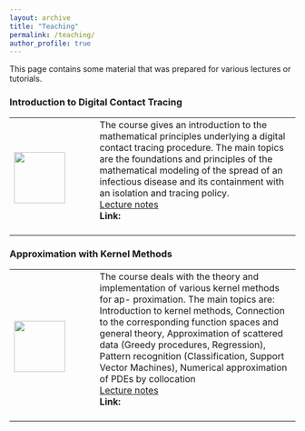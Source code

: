 ```yaml
---
layout: archive
title: "Teaching"
permalink: /teaching/
author_profile: true
---
```


This page contains some material that was prepared for various lectures or tutorials.



<table class="no-border">

### Introduction to Digital Contact Tracing

<tr>

<td width="25%" >

<img src="https://GabrieleSantin.github.io/images/" style="padding-top: 7px;display: block;margin-right:35px;" width="90">

</td>

<td width="65%">
The course gives an introduction to the mathematical principles underlying a digital contact tracing procedure. The main topics are the foundations and principles of the mathematical modeling of the spread of an infectious disease and its containment with an isolation and tracing policy.
<br> <a href='https://GabrieleSantin.github.io/files/'> <i class="fa fa-file-pdf"></i> Lecture notes </a>
<br><b>Link:</b> <br><br>
</td>

</tr>


</table>
</font>

<table class="no-border">

### Approximation with Kernel Methods

<tr>

<td width="25%" >

<img src="https://GabrieleSantin.github.io/images/approximation_with_kernel_methods.png" style="padding-top: 7px;display: block;margin-right:35px;" width="90">

</td>

<td width="65%">
The course deals with the theory and implementation of various kernel methods for ap- proximation. The main topics are: Introduction to kernel methods, Connection to the corresponding function spaces and general theory, Approximation of scattered data (Greedy procedures, Regression), Pattern recognition (Classification, Support Vector Machines), Numerical approximation of PDEs by collocation
<br> <a href='https://GabrieleSantin.github.io/files/approximation_with_kernel_methods.pdf'> <i class="fa fa-file-pdf"></i> Lecture notes </a>
<br><b>Link:</b> <br><br>
</td>

</tr>


</table>
</font>
